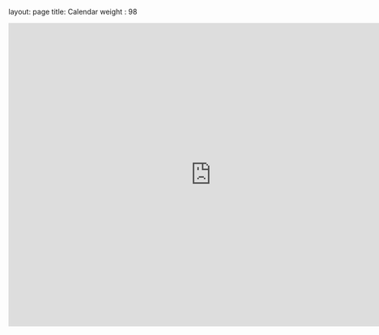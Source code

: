 layout: page
title: Calendar
weight : 98

<iframe src="https://calendar.google.com/calendar/embed?src=bsp4pl7nrmbt1merbkuehqluj4%40group.calendar.google.com&ctz=America%2FLos_Angeles" style="border: 0" width="800" height="600" frameborder="0" scrolling="no"></iframe>
